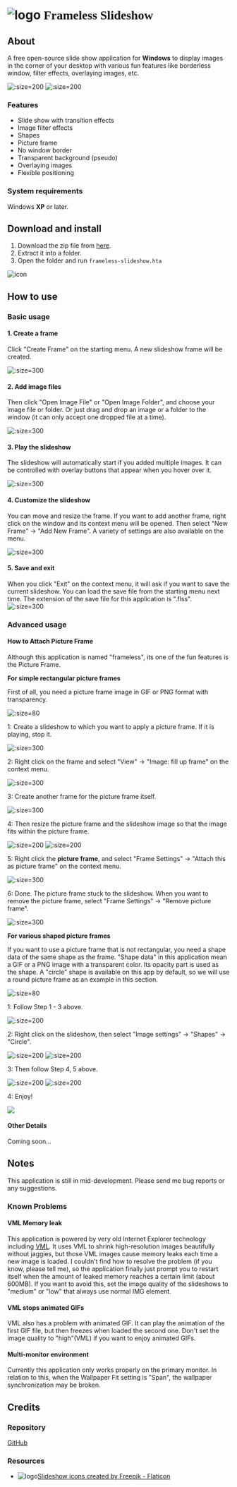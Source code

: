 # ![logo](slideshow.png ':size=48') <span style="font-family:impact;">Frameless Slideshow</span>

## About

A free open-source slide show application for **Windows** to display images in the corner of your desktop with various fun features like borderless window, filter effects, overlaying images, etc.

![](screenshot-002.png ':size=200')
![](screenshot-003.png ':size=200')

### Features

- Slide show with transition effects
- Image filter effects
- Shapes
- Picture frame
- No window border
- Transparent background (pseudo)
- Overlaying images
- Flexible positioning


### System requirements

Windows **XP** or later.

## Download and install

1. Download the zip file from <span style="color:blue">[here]({{zip}})</span>.
1. Extract it into a folder.
1. Open the folder and run `frameless-slideshow.hta`

![icon](htaicon.png)

## How to use
### Basic usage

#### 1. Create a frame
Click "Create Frame" on the starting menu. A new slideshow frame will be created.

![](usage-001.png ':size=300')

#### 2. Add image files

Then click "Open Image File" or "Open Image Folder", and choose your image file or folder. Or just drag and drop an image or a folder to the window (it can only accept one dropped file at a time).

![](usage-002.png ':size=300')

#### 3. Play the slideshow

The slideshow will automatically start if you added multiple images. It can be controlled with overlay buttons that appear when you hover over it.

![](usage-003.png ':size=300')

#### 4. Customize the slideshow

You can move and resize the frame. If you want to add another frame, right click on the window and its context menu will be opened. Then select "New Frame" -> "Add New Frame". A variety of settings are also available on the menu.

![](usage-004.png ':size=300')

#### 5. Save and exit

When you click "Exit" on the context menu, it will ask if you want to save the current slideshow. You can load the save file from the starting menu next time. The extension of the save file for this application is ".flss".
![](usage-005.png ':size=300')



### Advanced usage

#### How to Attach Picture Frame

Although this application is named "frameless", its one of the fun features is the Picture Frame.

**For simple rectangular picture frames**

First of all, you need a picture frame image in GIF or PNG format with transparency.

![](Antique-Frame-Transparent-Images-PNG.png ':size=80')

1: Create a slideshow to which you want to apply a picture frame. If it is playing, stop it.

![](picframe-rect-000.png ':size=300')

2: Right click on the frame and select "View" -> "Image: fill up frame" on the context menu.

![](picframe-rect-001.png ':size=300')

3: Create another frame for the picture frame itself.

![](picframe-rect-002.png ':size=300')

4: Then resize the picture frame and the slideshow image so that the image fits within the picture frame.

![](picframe-rect-003.png ':size=200')
![](picframe-rect-004.png ':size=200')

5: Right click the **picture frame**, and select "Frame Settings" -> "Attach this as picture frame" on the context menu.

![](picframe-rect-005.png ':size=300')

6: Done. The picture frame stuck to the slideshow. When you want to remove the picture frame, select "Frame Settings" -> "Remove picture frame".

![](picframe-rect-006.png ':size=300')


**For various shaped picture frames**

If you want to use a picture frame that is not rectangular, you need a shape data of the same shape as the frame. "Shape data" in this application mean a GIF or a PNG image with a transparent color. Its opacity part is used as the shape. A "circle" shape is available on this app by default, so we will use a round picture frame as an example in this section.

![](Floral-Round-Frame-PNG-Transparent-Picture.png ':size=80')

1: Follow Step 1 - 3 above.

![](picframe-round-000.png ':size=200')

2: Right click on the slideshow, then select "Image settings" -> "Shapes" -> "Circle".

![](picframe-round-001.png ':size=200')
![](picframe-round-002.png ':size=200')

3: Then follow Step 4, 5 above.

![](picframe-round-003.png ':size=200')
![](picframe-round-005.png ':size=200')

4: Enjoy!

![](picframe-round-006.png)

#### Other Details

Coming soon...





## Notes

This application is still in mid-development. Please send me bug reports or any suggestions.

### Known Problems
#### VML Memory leak

This application is powered by very old Internet Explorer technology including [VML](https://learn.microsoft.com/en-us/windows/win32/vml/web-workshop---specs---standards----introduction-to-vector-markup-language--vml-). It uses VML to shrink high-resolution images beautifully without jaggies, but those VML images cause memory leaks each time a new image is loaded. I couldn't find how to resolve the problem (if you know, please tell me), so the application finally just prompt you to restart itself when the amount of leaked memory reaches a certain limit (about 600MB). If you want to avoid this, set the image quality of the slideshows to "medium" or "low" that always use normal IMG element.

#### VML stops animated GIFs

VML also has a problem with animated GIF. It can play the animation of the first GIF file, but then freezes when loaded the second one. Don't set the image quality to "high"(VML) if you want to enjoy animated GIFs.

#### Multi-monitor environment
Currently this application only works properly on the primary monitor. In relation to this, when the Wallpaper Fit setting is "Span", the wallpaper synchronization may be broken.


## Credits

### Repository
[GitHub](https://github.com/gitcobra/frameless-slideshow)

### Resources

* ![logo](slideshow.png ':size=16')<a href="https://www.flaticon.com/free-icons/slideshow" title="slideshow icons">Slideshow icons created by Freepik - Flaticon</a>
